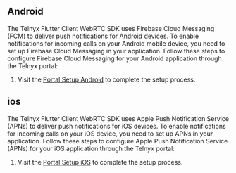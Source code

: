 ## Android

The Telnyx Flutter Client WebRTC SDK uses Firebase Cloud Messaging (FCM) to deliver push notifications for Android devices. To enable notifications for incoming calls on your Android mobile device, you need to set up Firebase Cloud Messaging in your application.
Follow these steps to configure Firebase Cloud Messaging for your Android application through the Telnyx portal:

1. Visit the [Portal Setup Android](https://developers.telnyx.com/docs/voice/webrtc/android-sdk/push-notification/portal-setup) to complete the setup process.

## ios

The Telnyx Flutter Client WebRTC SDK uses Apple Push Notification Service (APNs) to deliver push notifications for iOS devices. To enable notifications for incoming calls on your iOS device, you need to set up APNs in your application.
Follow these steps to configure Apple Push Notification Service (APNs) for your iOS application through the Telnyx portal:

1. Visit the [Portal Setup iOS](https://developers.telnyx.com/docs/voice/webrtc/ios-sdk/push-notification/portal-setup) to complete the setup process.

